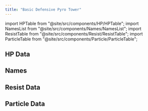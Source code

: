 ```yaml
---
title: "Basic Defensive Pyro Tower"
---
```


import HPTable from "@site/src/components/HP/HPTable";
import NamesList from "@site/src/components/Names/NamesList";
import ResistTable from "@site/src/components/Resist/ResistTable";
import ParticleTable from "@site/src/components/Particle/ParticleTable";

## HP Data

<HPTable item_key="basicdefensivepyrotower" data_src="enemy" />

## Names

<NamesList item_key="basicdefensivepyrotower" data_src="enemy" />

## Resist Data

<ResistTable item_key="basicdefensivepyrotower" data_src="enemy" />

## Particle Data

<ParticleTable item_key="basicdefensivepyrotower" data_src="enemy" />